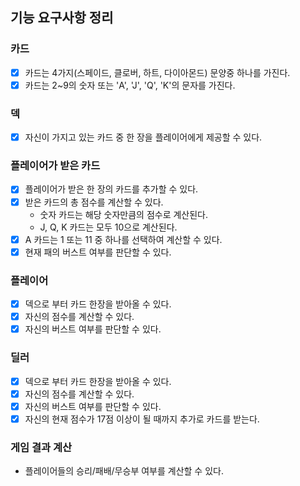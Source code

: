 ## 기능 요구사항 정리

### 카드
- [x] 카드는 4가지(스페이드, 클로버, 하트, 다이아몬드) 문양중 하나를 가진다.
- [x] 카드는 2~9의 숫자 또는 'A', 'J', 'Q', 'K'의 문자를 가진다.

### 덱
- [x] 자신이 가지고 있는 카드 중 한 장을 플레이어에게 제공할 수 있다.

### 플레이어가 받은 카드
- [x] 플레이어가 받은 한 장의 카드를 추가할 수 있다.
- [x] 받은 카드의 총 점수를 계산할 수 있다.
  - 숫자 카드는 해당 숫자만큼의 점수로 계산된다.
  - J, Q, K 카드는 모두 10으로 계산된다.
- [x] A 카드는 1 또는 11 중 하나를 선택하여 계산할 수 있다.
- [x] 현재 패의 버스트 여부를 판단할 수 있다.

### 플레이어
- [x] 덱으로 부터 카드 한장을 받아올 수 있다.
- [x] 자신의 점수를 계산할 수 있다.
- [x] 자신의 버스트 여부를 판단할 수 있다.

### 딜러
- [x] 덱으로 부터 카드 한장을 받아올 수 있다.
- [x] 자신의 점수를 계산할 수 있다.
- [x] 자신의 버스트 여부를 판단할 수 있다.
- [x] 자신의 현재 점수가 17점 이상이 될 때까지 추가로 카드를 받는다.

### 게임 결과 계산
- 플레이어들의 승리/패배/무승부 여부를 계산할 수 있다.
